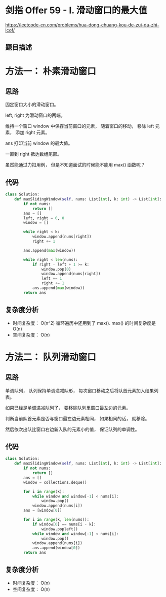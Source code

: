 剑指 Offer 59 - I. 滑动窗口的最大值
====
https://leetcode-cn.com/problems/hua-dong-chuang-kou-de-zui-da-zhi-lcof/

## 题目描述

方法一： 朴素滑动窗口
====
## 思路
固定窗口大小的滑动窗口。

left, right 为滑动窗口的两端。

维持一个窗口 window 中保存当前窗口的元素， 随着窗口的移动， 移除 left 元素， 添加 right 元素。

ans 打印当前 window 的最大值。

一直到 right 抵达数组尾部。

虽然能通过力扣用例， 但是不知道面试的时候能不能用 max() 函数呢？

## 代码
```python
class Solution:
    def maxSlidingWindow(self, nums: List[int], k: int) -> List[int]:
        if not nums:
            return []
        ans = []
        left, right = 0, 0
        window = []

        while right < k:
            window.append(nums[right])
            right += 1

        ans.append(max(window))

        while right < len(nums):
            if right - left + 1 >= k:
                window.pop(0)
                window.append(nums[right])
                left += 1
                right += 1
            ans.append(max(window))
        return ans
```

## 复杂度分析
- 时间复杂度： O(n^2) 循环遍历中还用到了 max(). max() 的时间复杂度是 O(n)
- 空间复杂度： O(n)

方法二： 队列滑动窗口
====
## 思路

单调队列， 队列保持单调递减队形， 每次窗口移动之后将队首元素加入结果列表。

如果已经是单调递减队列了， 要移除队列里窗口最左边的元素。

判断当前队首元素是否与窗口最左边元素相同， 如果相同的话， 就移除。

然后依次出队比窗口右边新入队的元素小的值， 保证队列的单调性。

## 代码
```python
class Solution:
    def maxSlidingWindow(self, nums: List[int], k: int) -> List[int]:
        if not nums:
            return []
        ans = []
        window = collections.deque()

        for i in range(k):
            while window and window[-1] < nums[i]:
                window.pop()
            window.append(nums[i])
        ans = [window[0]]

        for i in range(k, len(nums)):
            if window[0] == nums[i - k]:
                window.popleft()
            while window and window[-1] < nums[i]:
                window.pop()
            window.append(nums[i])
            ans.append(window[0])
        return ans


```

## 复杂度分析
- 时间复杂度： O(n)
- 空间复杂度： O(n)
